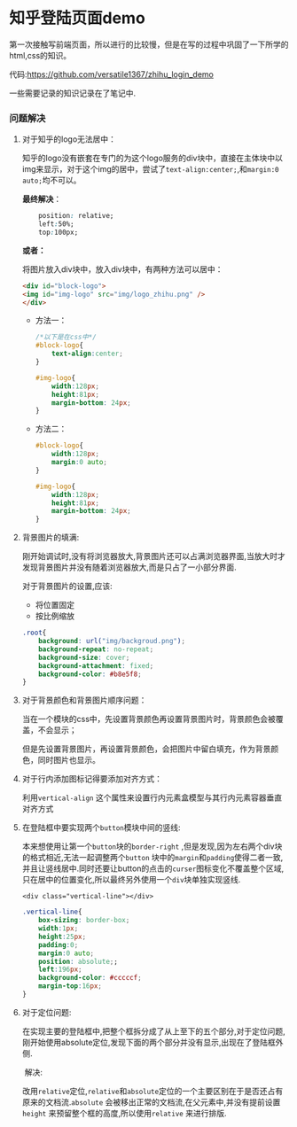 # 知乎登陆页面demo

第一次接触写前端页面，所以进行的比较慢，但是在写的过程中巩固了一下所学的html,css的知识。

代码:https://github.com/versatile1367/zhihu_login_demo

一些需要记录的知识记录在了笔记中.



### 问题解决

1. 对于知乎的logo无法居中：

    知乎的logo没有嵌套在专门的为这个logo服务的div块中，直接在主体块中以img来显示，对于这个img的居中，尝试了`text-align:center;`,和`margin:0 auto;`均不可以。

    **最终解决**：

   ```css
       position: relative;
       left:50%;
       top:100px;
   ```

   **或者：**

   将图片放入div块中，放入div块中，有两种方法可以居中：

   ```html
   <div id="block-logo">
   <img id="img-logo" src="img/logo_zhihu.png" />
   </div>
   ```

   - 方法一：

     ```css
     /*以下是在css中*/
     #block-logo{
         text-align:center;
     }
     
     #img-logo{
         width:128px;
         height:81px;
         margin-bottom: 24px;
     }
     ```

   - 方法二：

     ```css
     #block-logo{
         width:128px;
         margin:0 auto;
     }
     
     #img-logo{
         width:128px;
         height:81px;
         margin-bottom: 24px;
     }
     ```

2. 背景图片的填满:

   刚开始调试时,没有将浏览器放大,背景图片还可以占满浏览器界面,当放大时才发现背景图片并没有随着浏览器放大,而是只占了一小部分界面.

   对于背景图片的设置,应该:

   - 将位置固定
   - 按比例缩放

   ```css
   .root{
       background: url("img/backgroud.png");
       background-repeat: no-repeat;
       background-size: cover;
       background-attachment: fixed;
       background-color: #b8e5f8;
   }
   ```

3. 对于背景颜色和背景图片顺序问题：

   当在一个模块的css中，先设置背景颜色再设置背景图片时，背景颜色会被覆盖，不会显示；

   但是先设置背景图片，再设置背景颜色，会把图片中留白填充，作为背景颜色，同时图片也显示。

4. 对于行内添加图标记得要添加对齐方式：

   利用`vertical-align` 这个属性来设置行内元素盒模型与其行内元素容器垂直对齐方式

5. 在登陆框中要实现两个`button`模块中间的竖线:

   本来想使用让第一个`button`块的`border-right` ,但是发现,因为左右两个div块的格式相近,无法一起调整两个`button` 块中的`margin`和`padding`使得二者一致,并且让竖线居中.同时还要让button的点击的`curser`图标变化不覆盖整个区域,只在居中的位置变化,所以最终另外使用一个`div`块单独实现竖线.

   `<div class="vertical-line"></div>`

   ```css
   .vertical-line{
       box-sizing: border-box;
       width:1px;
       height:25px;
       padding:0;
       margin:0 auto;
       position: absolute;;
       left:196px;
       background-color: #cccccf;
       margin-top:16px;
   }
   ```

5. 对于定位问题:

   ​        在实现主要的登陆框中,把整个框拆分成了从上至下的五个部分,对于定位问题,刚开始使用absolute定位,发现下面的两个部分并没有显示,出现在了登陆框外侧.

   ​       解决:

   ​       改用`relative`定位,`relative`和`absolute`定位的一个主要区别在于是否还占有原来的文档流.`absolute` 会被移出正常的文档流,在父元素中,并没有提前设置`height` 来预留整个框的高度,所以使用`relative` 来进行排版.

   ​      